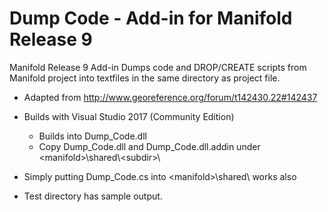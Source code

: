 # Dump Code - Add-in for Manifold Release 9 
Manifold Release 9 Add-in 
Dumps code and DROP/CREATE scripts from Manifold project into textfiles in the same directory as project file.


* Adapted from http://www.georeference.org/forum/t142430.22#142437
* Builds with Visual Studio 2017 (Community Edition)
  - Builds into Dump_Code.dll 
  - Copy Dump_Code.dll and Dump_Code.dll.addin under \<manifold\>\shared\\<subdir\>\  
  
* Simply putting Dump_Code.cs into \<manifold\>\shared\ works also
* Test directory has sample output.
